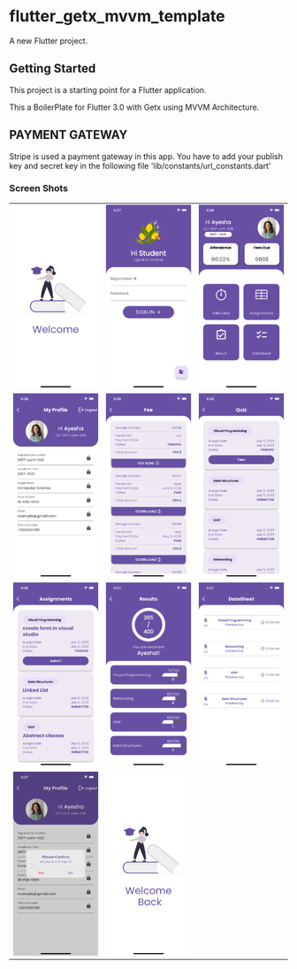 # flutter_getx_mvvm_template

A new Flutter project.

## Getting Started

This project is a starting point for a Flutter application.

This a BoilerPlate for Flutter 3.0 with Getx using MVVM Architecture.

## PAYMENT GATEWAY

Stripe is used a payment gateway in this app. You have to add your publish key and secret key in the
following file
'lib/constants/url_constants.dart'

### Screen Shots

  <table>
    <tr>
      <td><img width="500" alt="Flutter Getx MVVM BoilerPlate" src="./assets/app_screenshots/1.png"></td>
      <td><img width="500" alt="Flutter Getx MVVM BoilerPlate" src="./assets/app_screenshots/2.png"></td>
      <td><img width="500" alt="Flutter Getx MVVM BoilerPlate" src="./assets/app_screenshots/3.png"></td>
    <tr>
    <tr>
      <td><img width="500" alt="Flutter Getx MVVM BoilerPlate" src="./assets/app_screenshots/4.png"></td>
      <td><img width="500" alt="Flutter Getx MVVM BoilerPlate" src="./assets/app_screenshots/5.png"></td>
      <td><img width="500" alt="Flutter Getx MVVM BoilerPlate" src="./assets/app_screenshots/6.png"></td>
    </tr>
    <tr>
      <td><img width="500" alt="Flutter Getx MVVM BoilerPlate" src="./assets/app_screenshots/7.png"></td>
      <td><img width="500" alt="Flutter Getx MVVM BoilerPlate" src="./assets/app_screenshots/8.png"></td>
      <td><img width="500" alt="Flutter Getx MVVM BoilerPlate" src="./assets/app_screenshots/9.png"></td>
    </tr>
    <tr>
      <td><img width="500" alt="Flutter Getx MVVM BoilerPlate" src="./assets/app_screenshots/10.png"></td>
      <td><img width="500" alt="Flutter Getx MVVM BoilerPlate" src="./assets/app_screenshots/11.png"></td>
    </tr>
  </table>